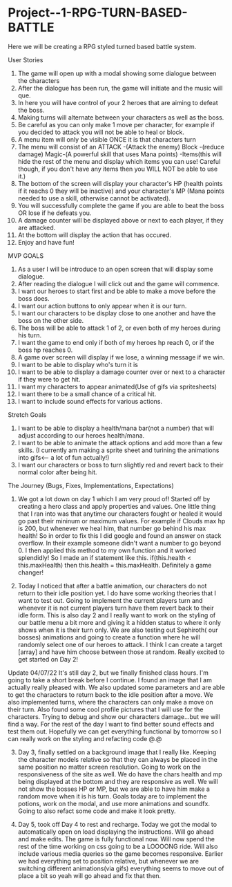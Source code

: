 # Project--1-RPG-TURN-BASED-BATTLE
Here we will be creating a RPG styled turned based battle system. 


User Stories
1. The game will open up with a modal showing some dialogue between the characters
2. After the dialogue has been run, the game will initiate and the music will que.
3. In here you will have control of your 2 heroes that are aiming to defeat the boss.
4. Making turns will alternate between your characters as well as the boss.
5. Be careful as you can only make 1 move per character, for example if you decided to attack
you will not be able to heal or block.
6. A menu item will only be visible ONCE it is that characters turn
7. The menu will consist of an ATTACK -(Attack the enemy) Block -(reduce damage) Magic-(A powerful skill that uses Mana points) -Items(this will hide the rest of the menu and display which items you can use! Careful though, if you don't have any items then you WILL NOT be able to use it.)
8. The bottom of the screen will display your character's HP (health points if it reachs 0 they will be inactive) and your character's MP (Mana points needed to use a skill, otherwise cannot be activated).
9. You will successfully complete the game if you are able to beat the boss OR lose if he defeats you.
10. A damage counter will be displayed above or next to each player, if they are attacked.
11. At the bottom will display the action that has occured.
12. Enjoy and have fun!

MVP GOALS
1. As a user I will be introduce to an open screen that will display some dialogue.
2. After reading the dialogue I will click out and the game will commence.
3. I want our heroes to start first and be able to make a move before the boss does.
4. I want our action buttons to only appear when it is our turn.
6. I want our characters to be display close to one another and have the boss on the other side.
5. The boss will be able to attack 1 of 2, or even both of my heroes during his turn.
6. I want the game to end only if both of my heroes hp reach 0, or if the boss hp reaches 0.
7. A game over screen will display if we lose, a winning message if we win.
8. I want to be able to display who's turn it is
9. I want to be able to display a damage counter over or next to a character if they were to get hit.
10. I want my characters to appear animated(Use of gifs via spritesheets)
11. I want there to be a small chance of a critical hit.
12. I want to include sound effects for various actions.

Stretch Goals
1. I want to be able to display a health/mana bar(not a number) that will adjust according to our heroes health/mana.
2. I want to be able to animate the attack options and add more than a few skills. (I currently am making a sprite sheet and turining the animations into gifs<-- a lot of fun actually!)
3. I want our characters or boss to turn slightly red and revert back to their normal color after being hit.




The Journey (Bugs, Fixes, Implementations, Expectations)
1. We got a lot down on day 1 which I am very proud of! Started off by creating a hero class and apply properties and values. One little thing that I ran into was that anytime our characters fought or healed it would go past their mininum or maximum values. For example if Clouds max hp is 200, but whenever we heal him, that number go behind his max health! So in order to fix this I did google and found an answer on stack overflow. In their example someone didn't want a number to go beyond 0. I then applied this method to my own function and it worked splendidly! So I made an if statement like this. if(this.health < this.maxHealth) then this.health = this.maxHealth. Definitely a game changer!

2. Today I noticed that after a battle animation, our characters do not return to their idle position yet. I do have some working theories that I want to test out. Going to implement the current players turn and whenever it is not current players turn have them revert back to their idle form. This is also day 2 and I really want to work on the styling of our battle menu a bit more and giving it a hidden status to where it only shows when it is their turn only. We are also testing out Sephiroth( our bosses) animations and going to create a function where he will randomly select one of our heroes to attack. I think I can create a target [array] and have him choose between those at random. Really excited to get started on Day 2!

Update 04/07/22
It's still day 2, but we finally finished class hours. I'm going to take a short break before I continue. I found an image that I am actually really pleased with. We also updated some parameters and are able to get the characters to return back to the idle position after a move. We also implemented turns, where the characters can only make a move on their turn. Also found some cool profile pictures that I will use for the characters. Trying to debug and show our characters damage...but we will find a way. For the rest of the day I want to find better sound effects and test them out. Hopefully we can get everything functional by tomorrow so I can really work on the styling and refacting code @.@

3. Day 3, finally settled on a background image that I really like. Keeping the character models relative so that they can always be placed in the same position no matter screen resolution. Going to work on the responsiveness of the site as well. We do have the chars health and mp being displayed at the bottom and they are responsive as well. We will not show the bosses HP or MP, but we are able to have him make a random move when it is his turn. Goals today are to implement the potions, work on the modal, and use more animations and soundfx. Going to also refact some code and make it look pretty. 

4. Day 5, took off Day 4 to rest and recharge. Today we got the modal to automatically open on load displaying the instructions. Will go ahead and make edits. The game is fully functional now. Will now spend the rest of the time working on css going to be a LOOOONG ride. Will also include various media queries so the game becomes responsive. Earlier we had everything set to position relative, but whenever we are switching different animations(via gifs) everything seems to move out of place a bit so yeah will go ahead and fix that then.